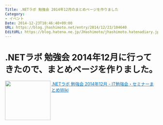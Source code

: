 ```yaml
---
Title: .NETラボ 勉強会 2014年12月のまとめページを作りました
Category:
- イベント
Date: 2014-12-23T10:46:40+09:00
URL: https://blog.jhashimoto.net/entry/2014/12/23/104640
EditURL: https://blog.hatena.ne.jp/JHashimoto/jhashimoto.hatenadiary.jp/atom/entry/8454420450077806081
---
```


.NETラボ 勉強会 2014年12月に行ってきたので、まとめページを作りました。
====
<a href="http://itstudy.jhashimoto.jp/index.php?title=.NET%E3%83%A9%E3%83%9C_%E5%8B%89%E5%BC%B7%E4%BC%9A_2014%E5%B9%B412%E6%9C%88" target="_blank"><img class="alignleft" align="left" border="0" src="http://capture.heartrails.com/150x130/shadow?http://itstudy.jhashimoto.jp/index.php?title=.NET%E3%83%A9%E3%83%9C_%E5%8B%89%E5%BC%B7%E4%BC%9A_2014%E5%B9%B412%E6%9C%88" alt="" width="150" height="130" /></a><a style="color:#0070C5;" href="http://itstudy.jhashimoto.jp/index.php?title=.NET%E3%83%A9%E3%83%9C_%E5%8B%89%E5%BC%B7%E4%BC%9A_2014%E5%B9%B412%E6%9C%88" target="_blank">.NETラボ 勉強会 2014年12月 - IT勉強会・セミナーまとめWiki</a><a href="http://b.hatena.ne.jp/entry/http://itstudy.jhashimoto.jp/index.php?title=.NET%E3%83%A9%E3%83%9C_%E5%8B%89%E5%BC%B7%E4%BC%9A_2014%E5%B9%B412%E6%9C%88" target="_blank"><img border="0" src="http://b.hatena.ne.jp/entry/image/http://itstudy.jhashimoto.jp/index.php?title=.NET%E3%83%A9%E3%83%9C_%E5%8B%89%E5%BC%B7%E4%BC%9A_2014%E5%B9%B412%E6%9C%88" alt="" /></a><br style="clear:both;" />
